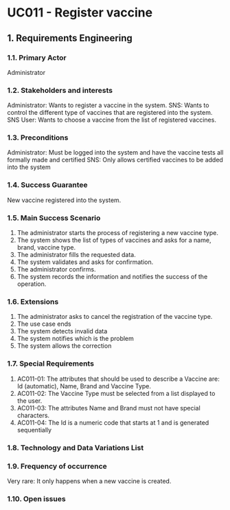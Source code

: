 # UC011 - Register vaccine

## 1. Requirements Engineering

### 1.1. Primary Actor
Administrator

### 1.2. Stakeholders and interests
Administrator: Wants to register a vaccine in the system.
SNS: Wants to control the different type of vaccines that are registered into the system.
SNS User: Wants to choose a vaccine from the list of registered vaccines.

### 1.3. Preconditions
Administrator: Must be logged into the system and have the vaccine tests all formally made and certified
SNS: Only allows certified vaccines to be added into the system

### 1.4. Success Guarantee
New vaccine registered into the system.

### 1.5. Main Success Scenario
1. The administrator starts the process of registering a new vaccine type.
2. The system shows the list of types of vaccines and asks for a name, brand, vaccine type.
3. The administrator fills the requested data.
4. The system validates and asks for confirmation.
5. The administrator confirms.
6. The system records the information and notifies the success of the operation.


### 1.6. Extensions
1. The administrator asks to cancel the registration of the vaccine type.
2. The use case ends
3. The system detects invalid data
4. The system notifies which is the problem
5. The system allows the correction


### 1.7. Special Requirements

1. AC011-01: The attributes that should be used to describe a Vaccine are: Id (automatic),
Name, Brand and Vaccine Type.
2. AC011-02: The Vaccine Type must be selected from a list displayed to the user.
3. AC011-03: The attributes Name and Brand must not have special characters.
4. AC011-04: The Id is a numeric code that starts at 1 and is generated sequentially

### 1.8. Technology and Data Variations List

### 1.9. Frequency of occurrence

Very rare: It only happens when a new vaccine is created. 

### 1.10. Open issues